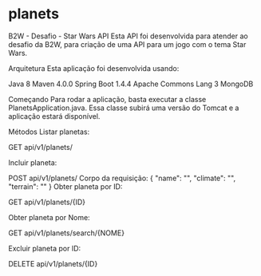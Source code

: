# planets

B2W - Desafio - Star Wars API
Esta API foi desenvolvida para atender ao desafio da B2W, para criação de uma API para um jogo com o tema Star Wars.

Arquitetura
Esta aplicação foi desenvolvida usando:

Java 8
Maven 4.0.0
Spring Boot 1.4.4
Apache Commons Lang 3
MongoDB

Começando
Para rodar a aplicação, basta executar a classe PlanetsApplication.java. Essa classe subirá uma versão do Tomcat e a aplicação estará disponível.

Métodos
Listar planetas:

GET
api/v1/planets/


Incluir planeta:

POST
api/v1/planets/
Corpo da requisição:
{
	"name": "",
	"climate": "",
	"terrain": ""
}
Obter planeta por ID:

GET
api/v1/planets/{ID}

Obter planeta por Nome:

GET
api/v1/planets/search/{NOME}

Excluir planeta por ID:

DELETE
api/v1/planets/{ID}
